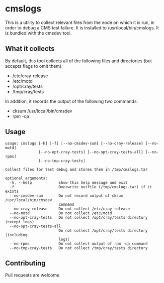 # cmslogs

This is a utility to collect relevant files from the node on which it is run, in order to debug a CMS test failure. It is installed to /usr/local/bin/cmslogs. It is bundled with the cmsdev tool.

## What it collects

By default, this tool collects all of the following files and directories (but accepts flags to omit them):
* /etc/cray-release
* /etc/motd
* /opt/cray/tests
* /tmp/cray/tests

In addition, it records the output of the following two commands:
* cksum /usr/local/bin/cmsdev
* rpm -qa

## Usage

```
usage: cmslogs [-h] [-f] [--no-cmsdev-sum] [--no-cray-release] [--no-motd]
               [--no-opt-cray-tests] [--no-opt-cray-tests-all] [--no-rpms]
               [--no-tmp-cray-tests]

Collect files for test debug and stores them in /tmp/cmslogs.tar

optional arguments:
  -h, --help            show this help message and exit
  -f                    Overwrite outfile (/tmp/cmslogs.tar) if it exists
  --no-cmsdev-sum       Do not record output of cksum /usr/local/bin/cmsdev
                        command
  --no-cray-release     Do not collect /etc/cray-release
  --no-motd             Do not collect /etc/motd
  --no-opt-cray-tests   Do not collect /opt/cray/tests directory (except logs)
  --no-opt-cray-tests-all
                        Do not collect /opt/cray/tests directory (including
                        logs)
  --no-rpms             Do not collect output of rpm -qa command
  --no-tmp-cray-tests   Do not collect /tmp/cray/tests directory
```

## Contributing
Pull requests are welcome.
